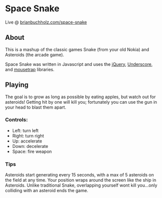 # Space Snake

Live @ [brianbuchholz.com/space-snake](http://www.brianbuchholz.com/space-snake)

## About

This is a mashup of the classic games Snake (from your old Nokia) and Asteroids (the arcade game).

Space Snake was written in Javascript and uses the [jQuery](http://jquery.com/), [Underscore](http://underscorejs.org/), and [mousetrap](http://craig.is/killing/mice) libraries.

## Playing

The goal is to grow as long as possible 
by eating apples, but watch out for asteroids! Getting hit by one will kill you; 
fortunately you can use the gun in your head to blast them apart.

### Controls: 
* Left: turn left
* Right: turn right
* Up: accelerate
* Down: decelerate
* Space: fire weapon

### Tips

Asteroids start generating every 15 seconds, with a max of 5 asteroids on the field at any time.
Your position wraps around the screen like the ship in Asteroids.
Unlike traditional Snake, overlapping yourself wont kill you...only colliding with an asteroid ends the game.

